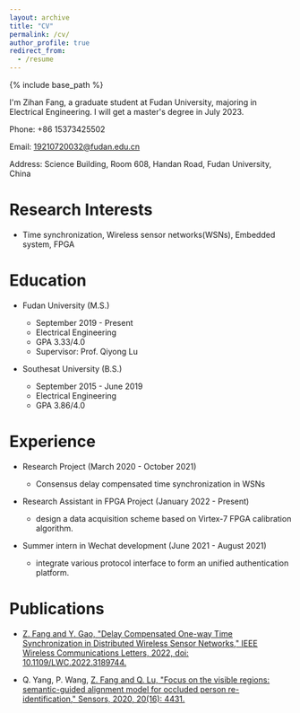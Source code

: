 ```yaml
---
layout: archive
title: "CV"
permalink: /cv/
author_profile: true
redirect_from:
  - /resume
---
```


{% include base_path %}


I'm Zihan Fang, a graduate student at Fudan University, majoring in Electrical Engineering. 
I will get a master's degree in July 2023.

Phone: +86 15373425502

Email: 19210720032@fudan.edu.cn 

Address: Science Building, Room 608, Handan Road, Fudan University, China


Research Interests
======
* Time synchronization, Wireless sensor networks(WSNs), Embedded system, FPGA

Education
======
* Fudan University (M.S.)
  * September 2019 - Present
  * Electrical Engineering
  * GPA 3.33/4.0
  * Supervisor: Prof. Qiyong Lu

* Southesat University (B.S.)
  * September 2015 - June 2019
  * Electrical Engineering
  * GPA 3.86/4.0

Experience
======
* Research Project (March 2020 - October 2021)
  * Consensus delay compensated time synchronization in WSNs

* Research Assistant in FPGA Project (January 2022 - Present)
  * design a data acquisition scheme based on Virtex-7 FPGA calibration algorithm.

* Summer intern in Wechat development (June 2021 - August 2021)
  * integrate various protocol interface to form an unified authentication platform.

Publications
======
* <ins>Z. Fang<ins> and Y. Gao, "[Delay Compensated One-way Time Synchronization in Distributed Wireless Sensor Networks](https://ieeexplore.ieee.org/document/9825722)," IEEE Wireless Communications Letters, 2022, doi: 10.1109/LWC.2022.3189744.

* Q. Yang, P. Wang, <ins>Z. Fang<ins> and Q. Lu, "[Focus on the visible regions: semantic-guided alignment model for occluded person re-identification](https://www.mdpi.com/1424-8220/20/16/4431/htm)," Sensors, 2020, 20(16): 4431.
